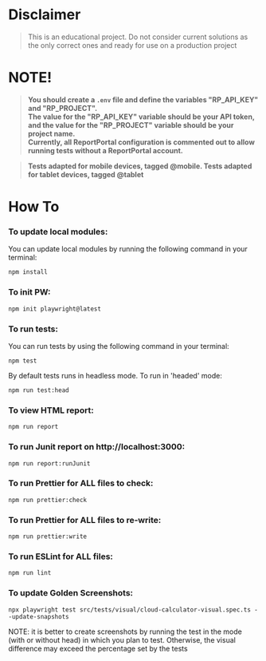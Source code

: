 # Disclaimer

> This is an educational project.
> Do not consider current solutions as the only correct ones and ready for use on a production project

# NOTE!

> **You should create a `.env` file and define the variables "RP_API_KEY" and "RP_PROJECT". <br> The value for the "RP_API_KEY" variable should be your API token, and the value for the "RP_PROJECT" variable should be your project name. <br> Currently, all ReportPortal configuration is commented out to allow running tests without a ReportPortal account.**

> **Tests adapted for mobile devices, tagged @mobile. Tests adapted for tablet devices, tagged @tablet**

# How To

### To update local modules:

You can update local modules by running the following command in your terminal:

```shell
npm install
```

### To init PW:

```shell
npm init playwright@latest
```

### To run tests:

You can run tests by using the following command in your terminal:

```shell
npm test
```

By default tests runs in headless mode. To run in 'headed' mode:

```shell
npm run test:head
```

### To view HTML report:

```shell
npm run report
```

### To run Junit report on http://localhost:3000:

```shell
npm run report:runJunit
```

### To run Prettier for ALL files to check:

```shell
npm run prettier:check
```

### To run Prettier for ALL files to re-write:

```shell
npm run prettier:write
```

### To run ESLint for ALL files:

```shell
npm run lint
```

### To update Golden Screenshots:

```shell
npx playwright test src/tests/visual/cloud-calculator-visual.spec.ts --update-snapshots
```
NOTE: it is better to create screenshots by running the test in the mode (with or without head) in which you plan to test. Otherwise, the visual difference may exceed the percentage set by the tests
